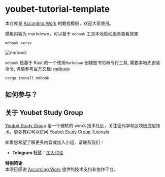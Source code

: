 # youbet-tutorial-template

本仓库是 [According.Work](https://according.work/) 的教程模板，欢迎大家使用。

模板内容为 markdown，可以基于 `mdbook` 工具本地启动服务查看效果
```bash
mdbook serve 
```
 ![mdbook](https://3bcaf57.webp.li/myblog/mdbook1.png)
 
 `mdbook` 是基于 Rust 的一个使用`Markdown` 创建图书的命令行工具, 需要本地先安装命令, 详情参考官方文档: [mdbook](https://rust-lang.github.io/mdBook/)
 ```bash
 cargo install mdbook
 ``` 

## 如何参与？

## 关于 Youbet Study Group

[Youbet Study Group](https://x.com/youbetdao) 是一个硬核的 web3 技术社区，关注密码学和区块链底层技术。更多教程可以访问 [Youbet Study Group Tutorials](https://according.work/tutorials)

如果您希望了解更多内容或加入小组，请联系我们！

- **Telegram 社区**：[加入讨论](https://t.me/+_a-io1KqMIc5ZjQ9)

**特别鸣谢**  
本项目感谢 [According.Work](https://according.work/) 提供的技术支持和协作平台。
